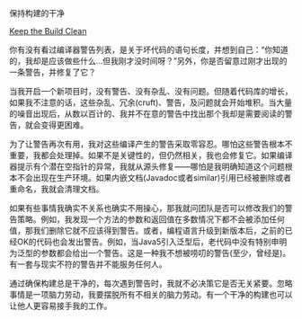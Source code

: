 保持构建的干净

[Keep the Build Clean](https://97-things-every-x-should-know.gitbooks.io/97-things-every-programmer-should-know/content/en/thing_42/)

你有没有看过编译器警告列表，是关于坏代码的语句长度，并想到自己：“你知道的，我却是应该做些什么…但我刚才没时间呀？”另外，你是否留意过刚才出现的一条警告，并修复了它？

当我开启一个新项目时，没有警告、没有杂乱、没有问题。但随着代码库的增长，如果我不注意的话，这些杂乱、冗余(cruft)、警告，及问题就会开始堆积。当大量的噪音出现后，从数以百计的、我并不在意的警告中找出那个我却是需要阅读的警告，就会变得更困难。

为了让警告再次有用，我对这些编译产生的警告采取零容忍。哪怕这些警告根本不重要，我都会处理掉。如果不是关键性的，但仍然相关，我也会修复它。如果编译器提示有个潜在空指针的异常，我就从源头修复——哪怕是我明确知道这个问题根本不会出现在生产环境。如果内嵌文档(Javadoc或者similar)引用已经被删除或者重命名，我就会清理文档。

如果有些事情我确实不关系也确实不用操心，那我就问团队是否可以修改我们的警告策略。例如，我发现一个方法的参数和返回值在多数情况下都不会被添加任何值，那我们删除它就不应该得到警告。或者，编程语言升级到新版本后，之前的已经OK的代码也会发出警告。例如，当Java5引入泛型后，老代码中没有特别申明为泛型的参数都会给出一个警告。这是一种我不想被唠叨的警告(至少，曾经是)。有一套与现实不符的警告并不能服务任何人。

通过确保构建总是干净的，每次遇到警告时，我就不必决策它是否无关紧要。忽略事情是一项脑力劳动，我要摆脱所有不相关的脑力劳动。有一个干净的构建也可以让他人更容易接手我的工作。